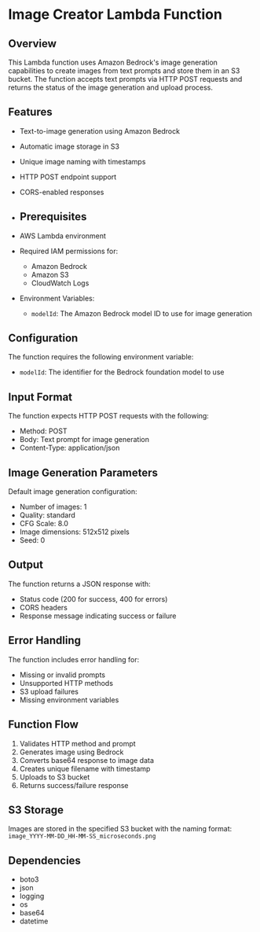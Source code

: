 # Image Creator Lambda Function

## Overview
This Lambda function uses Amazon Bedrock's image generation capabilities to create images from text prompts and store them in an S3 bucket. 
The function accepts text prompts via HTTP POST requests and returns the status of the image generation and upload process.

## Features
- Text-to-image generation using Amazon Bedrock
- Automatic image storage in S3
- Unique image naming with timestamps
- HTTP POST endpoint support
- CORS-enabled responses

- ## Prerequisites
- AWS Lambda environment
- Required IAM permissions for:
  - Amazon Bedrock
  - Amazon S3
  - CloudWatch Logs
- Environment Variables:
  - `modelId`: The Amazon Bedrock model ID to use for image generation

## Configuration
The function requires the following environment variable:
- `modelId`: The identifier for the Bedrock foundation model to use

## Input Format
The function expects HTTP POST requests with the following:
- Method: POST
- Body: Text prompt for image generation
- Content-Type: application/json

## Image Generation Parameters
Default image generation configuration:
- Number of images: 1
- Quality: standard
- CFG Scale: 8.0
- Image dimensions: 512x512 pixels
- Seed: 0

## Output
The function returns a JSON response with:
- Status code (200 for success, 400 for errors)
- CORS headers
- Response message indicating success or failure

## Error Handling
The function includes error handling for:
- Missing or invalid prompts
- Unsupported HTTP methods
- S3 upload failures
- Missing environment variables

## Function Flow
1. Validates HTTP method and prompt
2. Generates image using Bedrock
3. Converts base64 response to image data
4. Creates unique filename with timestamp
5. Uploads to S3 bucket
6. Returns success/failure response

## S3 Storage
Images are stored in the specified S3 bucket with the naming format:
`image_YYYY-MM-DD_HH-MM-SS_microseconds.png`

## Dependencies
- boto3
- json
- logging
- os
- base64
- datetime

